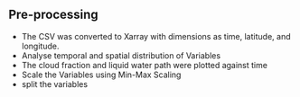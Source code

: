 ## Pre-processing

- The CSV was converted to Xarray with dimensions as time, latitude, and longitude.
- Analyse temporal and spatial distribution of Variables
- The cloud fraction and liquid water path were plotted against time
- Scale the Variables using Min-Max Scaling
- split the variables